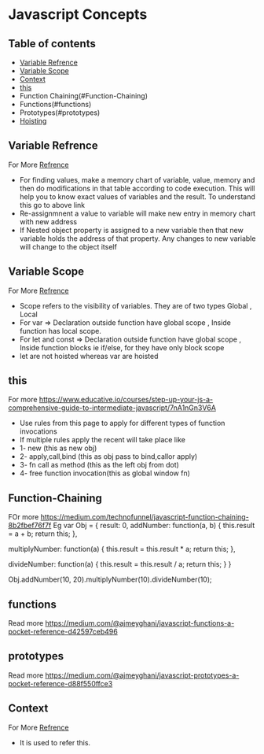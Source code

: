 # Javascript Concepts

## Table of contents
- [Variable Refrence](#variable-refrence)
- [Variable Scope](#variable-scope)
- [Context](#context)
- [this](#this)
- Function Chaining(#Function-Chaining)
- Functions(#functions)
- Prototypes(#prototypes)
- [Hoisting](#hoisting)

## Variable Refrence

For More [Refrence](https://www.educative.io/collection/page/5679346740101120/5707702298738688/5685265389584384)
- For finding values, make a memory chart of variable, value, memory and then do modifications in that table according to code execution. This will help you to know exact values of variables and the result. To understand this go to above link
- Re-assignmnent a value to variable will make new entry in memory chart with new address
- If Nested object property is assigned to a new variable then that new variable holds the address of that property. Any changes to new variable will change to the object itself

## Variable Scope

For More [Refrence](https://scotch.io/tutorials/understanding-scope-in-javascript#toc-scope-in-javascript)
- Scope refers to the visibility of variables. They are of two types Global , Local
- For var => Declaration outside function have global scope , Inside function has local scope.
- For let and const => Declaration outside function have global scope , Inside function blocks ie if/else, for they have only block scope
- let are not hoisted whereas var are hoisted

## this
For more https://www.educative.io/courses/step-up-your-js-a-comprehensive-guide-to-intermediate-javascript/7nA1nGn3V6A
- Use rules from this page to apply for different types of function invocations
- If multiple rules apply the recent will take place like 
- 1- new (this as new obj)
- 2- apply,call,bind (this as obj pass to bind,callor apply)
- 3- fn call as method (this as the left obj from dot)
- 4- free function invocation(this as global window fn)

## Function-Chaining
FOr more https://medium.com/technofunnel/javascript-function-chaining-8b2fbef76f7f
Eg
var Obj = {
  result: 0,
  addNumber: function(a, b) {
    this.result = a + b;
    return this;
  },

  multiplyNumber: function(a) {
    this.result = this.result * a;
    return this;
  },
 
  divideNumber: function(a) {
    this.result = this.result / a;
    return this;
  }
}

Obj.addNumber(10, 20).multiplyNumber(10).divideNumber(10);


## functions
Read more https://medium.com/@ajmeyghani/javascript-functions-a-pocket-reference-d42597ceb496

## prototypes
Read more https://medium.com/@ajmeyghani/javascript-prototypes-a-pocket-reference-d88f550ffce3

## Context
For More [Refrence](https://scotch.io/tutorials/understanding-scope-in-javascript#toc-lexical-scope)
- It is used to refer this.

